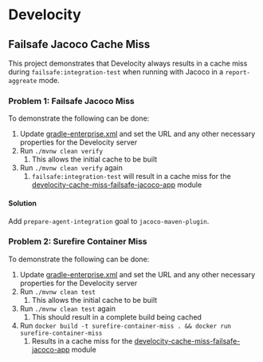 # Develocity 

## Failsafe Jacoco Cache Miss

This project demonstrates that Develocity always results in a cache miss during `failsafe:integration-test` when running with Jacoco in a `report-aggreate` mode.

### Problem 1: Failsafe Jacoco Miss

To demonstrate the following can be done:

1. Update [gradle-enterprise.xml](.mvn/gradle-enterprise.xml) and set the URL and any other necessary properties for the Develocity server
2. Run `./mvnw clean verify`
   1. This allows the initial cache to be built
3. Run `./mvnw clean verify` again
   1. `failsafe:integration-test` will result in a cache miss for the [develocity-cache-miss-failsafe-jacoco-app](develocity-cache-miss-failsafe-jacoco-app) module

#### Solution

Add `prepare-agent-integration` goal to `jacoco-maven-plugin`.

### Problem 2: Surefire Container Miss

To demonstrate the following can be done:

1. Update [gradle-enterprise.xml](.mvn/gradle-enterprise.xml) and set the URL and any other necessary properties for the Develocity server
2. Run `./mvnw clean test`
   1. This allows the initial cache to be built
3. Run `./mvnw clean test` again
   1. This should result in a complete build being cached
4. Run `docker build -t surefire-container-miss . && docker run surefire-container-miss`
   1. Results in a cache miss for the [develocity-cache-miss-failsafe-jacoco-app](develocity-cache-miss-failsafe-jacoco-app) module